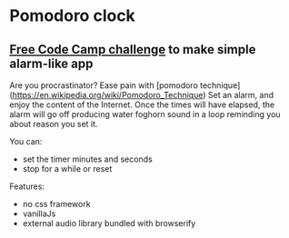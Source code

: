 Pomodoro clock
===========================
[Free Code Camp challenge](https://www.freecodecamp.org/challenges/build-a-pomodoro-clock) to make simple alarm-like app
--------------------------
Are you procrastinator? Ease pain with [pomodoro technique] (https://en.wikipedia.org/wiki/Pomodoro_Technique)
Set an alarm, and enjoy the content of the Internet. Once the times will have elapsed, the alarm will go off producing water foghorn sound in a loop reminding you about reason you set it.

You can:
- set the timer minutes and seconds
- stop for a while or reset

Features:
- no css framework
- vanillaJs
- external audio library bundled with browserify

